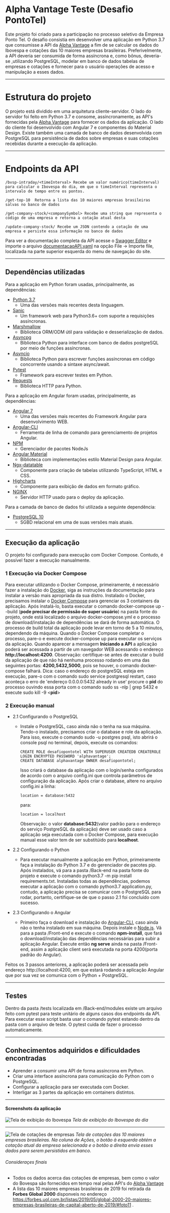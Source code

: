 # Alpha Vantage Teste (Desafio PontoTel)

Este projeto foi criado para a participação no processo seletivo da Empresa Ponto Tel. O desafio consistia em desenvolver uma aplicação em Python 3.7 que consumisse a API da [Alpha Vantage](https://www.alphavantage.co/) a fim de se calcular os dados do Ibovespa e cotações das 10 maiores empresas brasileiras. Preferivelmente, a API deveria ser consumida de forma assíncrona e, como bônus, deveria-se ,utilizando PostgreSQL, modelar em banco de dados tabelas de empresas e cotações e fornecer para o usuário operações de acesso e manipulação a esses dados. 

---

# Estrutura do projeto

O projeto está dividido em uma arquitetura cliente-servidor. O lado do servidor foi feito em Python 3.7 e consome, assíncronamente, as API's fornecidas pela [Alpha Vantage](https://www.alphavantage.co/) para fornecer os dados da aplicação.
O lado do cliente foi desenvolvido com Angular 7 e componentes do Material Design. Existe também uma camada de banco de dados desenvolvida com PostgreSQL para persistência de dados sobre empresas e suas cotações recebidas durante a execução da aplicação.

---

# Endpoints da API

```
/bvsp-intraday/<timeInterval> Recebe um valor numérico(timeInterval) para calcular o Ibovespa do dia, em que o timeInterval representa o intervalo de tempo entre os pontos.
```
```
/get-top-10  Retorna a lista das 10 maiores empresas brasileiras salvas no banco de dados
```
```
/get-company-stock/<companySymbol> Recebe uma string que representa o código de uma empresa e retorna a cotação atual desta
```

```
/update-company-stock/ Recebe um JSON contendo a cotação de uma empresa e persiste essa informação no banco de dados
```
Para ver a documentação completa da API acesse o [Swagger Editor](https://editor.swagger.io/) e importe o arquivo [documentacaoAPI.yaml](https://github.com/TiagoSD22/AlphaVantageBVSP/blob/master/documentacaoAPI.yaml) na opção File -> Importe file, localizada na parte superior esquerda do menu de navegação do site.

---

## Dependências utilizadas

Para a aplicação em Python foram usadas, principalmente, as dependências:

+ [Python 3.7](https://www.python.org/)
  - Uma das versões mais recentes desta linguagem.
+ [Sanic](https://sanic.readthedocs.io/en/latest/index.html)
  - Um framework web para Python3.6+ com suporte a requisições assíncronas.
+ [Marshmallow](https://marshmallow.readthedocs.io/en/3.0/api_reference.html)
  - Biblioteca ORM/ODM útil para validação e desserialização de dados.
+ [Asyncpg](https://magicstack.github.io/asyncpg/current/index.html)
  - Biblioteca Python para interface com banco de dados postgreSQL por meio de funções assíncronas.
+ [Asyncio](https://docs.python.org/3/library/asyncio.html)
  - Biblioteca Python para escrever funções assíncronas em código concorrente usando a sintaxe async/await.
+ [Pytest](https://docs.pytest.org/en/latest/)
  - Framework para escrever testes em Python.
+ [Requests](https://requests.readthedocs.io/pt_BR/latest/user/quickstart.html)
  - Biblioteca HTTP para Python.

Para a aplicação em Angular foram usadas, principalmente, as dependências:
+ [Angular 7](https://angular.io/)
  - Uma das versões mais recentes do Framework Angular para desenvolvimento WEB.
+ [Angular-CLI](https://cli.angular.io/)
  - Ferramenta de linha de comando para gerenciamento de projetos Angular.
+ [NPM](https://www.npmjs.com/)
  - Gerenciador de pacotes NodeJs
+ [Angular Material](https://material.angular.io/)
  - Biblioteca com implementações estilo Material Design para Angular.
+ [Ngx-datatable](https://github.com/swimlane/ngx-datatable)
  - Componente para criação de tabelas utilizando TypeScript, HTML e CSS.
+ [Highcharts](https://www.highcharts.com/blog/post/highcharts-and-angular-7/)
  - Componente para exibição de dados em formato gráfico.
+ [NGINX](https://www.nginx.com/)
  - Servidor HTTP usado para o deploy da aplicação.

Para a camada de banco de dados foi utilizada a seguinte dependência:
+ [PostgreSQL 10](https://www.postgresql.org/)
  - SGBD relacional em uma de suas versões mais atuais.
---

## Execução da aplicação

O projeto foi configurado para execução com Docker Compose. Contudo, é possível fazer a execução manualmente.

### 1 Execução via Docker Compose

Para executar utilizando o Docker Compose, primeiramente, é necessário fazer a instalação do [Docker](https://docs.docker.com/), siga as instruções da documentação para instalar a versão mais apropriada da sua distro. Instalado o Docker, precisamos instalar o [Docker Compose](https://docs.docker.com/compose/install/) para gerenciar os 3 containers da aplicação. Após instalá-lo, basta executar o comando docker-compose up --build (**pode precisar de permissão de super usuário**) na pasta fonte do projeto, onde está localizado o arquivo docker-compose.yml e o processo de download/instalação de dependências se dará de forma automática. O processo de build total da aplicação pode levar em torno de 5 a 10 minutos, dependendo da máquina. Quando o Docker Compose completar o processo, pare-o e execute docker-compose up para executar os serviços da aplicação. Quando aparecer a mensagem **Iniciando a API** a aplicação poderá ser acessada a partir de um navegador WEB acessando o endereço **http://localhost:4200**. Observação: certifique-se antes de executar o build da aplicação de que não há nenhuma processo rodando em uma das seguintes portas: **4200,5432,5000**, pois se houver, o comando docker-compose falhará. Dica: caso o endereço do postgreSQL esteja em execução, pare-o com o comando sudo service postgresql restart, caso aconteça o erro de 'endereço 0.0.0.0:5432 already in use' procure o **pid** do processo ouvindo essa porta com o comando sudo ss -nlp | grep 5432 e execute sudo kill -9 <**pid**>

### 2 Execução manual

+ 2.1 Configurando o PostgreSQL
  - Instale o PostgreSQL, caso ainda não o tenha na sua máquina. Tendo-o instalado, precisamos criar o database e role da aplicação. Para isso, execute o comando sudo -u postgres psql, isto abrirá o console psql no terminal, depois, execute os comandos:
    ```
    CREATE ROLE desafiopontotel WITH SUPERUSER CREATEDB CREATEROLE LOGIN ENCRYPTED PASSWORD 'alphavantage';
    CREATE DATABASE alphavantage OWNER desafiopontotel; 
    ```
    Isso criará o database da aplicação com o login/senha configurados de acordo com o arquivo config.ini que controla parâmetros de configuração da aplicação. Após criar o database, altere no arquivo config.ini a linha:
    ```
    location = database:5432 
    ```
    para:
    ```
    location = localhost 
    ```
    Observação: o valor **database:5432**(valor padrão para o endereço do serviço PostgreSQL da aplicação) deve ser usado caso a aplicação seja executada com o Docker Compose, para execução manual esse valor tem de ser substitúido para **localhost**. 

+ 2.2 Configurando o Python
  - Para executar manualmente a aplicação em Python, primeiramente faça a instalação do Python 3.7 e do gerenciador de pacotes pip. Após instalados, vá para a pasta /Back-end na pasta fonte do projeto e execute o comando python3.7 -m pip install requirements.txt. Instaladas todas as dependências, podemos executar a aplicação com o comando python3.7 application.py, contudo, a aplicação precisa se comunicar com o PostgreSQL para rodar, portanto, certifique-se de que o passo 2.1 foi concluído com sucesso.

+ 2.3 Configurando o Angular
  - Primeiro faça o download e instalação do [Angular-CLI](https://cli.angular.io/), caso ainda não o tenha instalado em sua máquina. Depois instale o [Node.js](https://nodejs.org/en/). Vá para a pasta /Front-end e execute o comando **npm-install**, que fará o download/instalação das dependências necessárias para subir a aplicação Angular. Execute então **ng serve** ainda na pasta /Front-end, assim a aplicação client será executada na porta 4200(porta padrão do Angular).
  
Feitos os 3 passos anteriores, a aplicação poderá ser acessada pelo endereço http://localhost:4200, em que estará rodando a aplicação Angular que por sua vez se comunica com o Python + PostgreSQL.

---

## Testes

Dentro da pasta /tests localizada em /Back-end/modules existe um arquivo feito com pytest para teste unitário de alguns casos dos endpoints da API. Para executar esse script basta usar o comando pytest estando dentro da pasta com o arquivo de teste. O pytest cuida de fazer o processo automaticamente.

---

## Conhecimentos adquiridos e dificuldades encontradas

* Aprender a consumir uma API de forma assíncrona em Python.
* Criar uma interface assíncrona para comunicação do Python com o PostgreSQL.
* Configurar a aplicação para ser executada com Docker.
* Interligar as 3 partes da aplicação em containers distintos.

---

#### Screenshots da aplicação

![Tela de exibição do Ibovespa](https://i.imgur.com/LZZompB.png)
  *Tela de exibição do Ibovespa do dia*

---  
  
![Tela de cotações de empresas](https://i.imgur.com/R3VCBBk.png)
  *Tela de cotações das 10 maiores empresas brasileiras. Na coluna de Ações, o botão à esquerda obtém a cotação atual da empresa selecionada e o botão a direita envia esses dados para serem persistidos em banco.*
  
###### Consideraçes finais

+ Todos os dados acerca das cotações de empresas, bem como o valor do Bovespa são fornecidos em tempo real pelas API's do [Alpha Vantage](https://www.alphavantage.co/)
+ A lista das 10 maiores empresas brasileiras de 2019 foi retirada da **Forbes Global 2000** disponveis no endereço <https://forbes.uol.com.br/listas/2019/05/global-2000-20-maiores-empresas-brasileiras-de-capital-aberto-de-2019/#foto11> .
